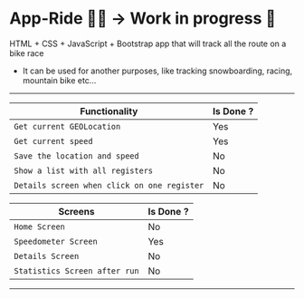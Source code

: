 # App-Ride 🚵‍♂️ -> Work in progress 🚧

HTML + CSS + JavaScript + Bootstrap app that will track all the route on a bike race

- It can be used for another purposes, like tracking snowboarding, racing, mountain bike etc...

---

| Functionality                               | Is Done ? |
| ------------------------------------------- | --------- |
| `Get current GEOLocation`                   | Yes       |
| `Get current speed`                         | Yes       |
| `Save the location and speed`               | No        |
| `Show a list with all registers`            | No        |
| `Details screen when click on one register` | No        |

| Screens                       | Is Done ? |
| ----------------------------- | --------- |
| `Home Screen`                 | No        |
| `Speedometer Screen`          | Yes       |
| `Details Screen`              | No        |
| `Statistics Screen after run` | No        |

---
